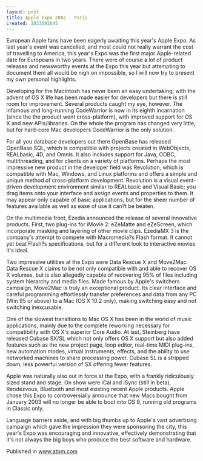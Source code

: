 ```yaml
---
layout: post
title: Apple Expo 2002 - Paris
created: 1033692645
---
```



European Apple fans have been eagerly awaiting this year&#39;s Apple Expo. As last year&#39;s event was cancelled, and most could not really warrant the cost of travelling to America, this year&#39;s Expo was the first major Apple-related date for Europeans in two years. There were of course a lot of product releases and newsworthy events at the Expo this year but attempting to document them all would be nigh on impossible, so I will now try to present my own personal highlights.

Developing for the Macintosh has never been an easy undertaking; with the advent of OS X life has been made easier for developers but there is still room for improvement. Several products caught my eye, however. The infamous and long-running CodeWarrior is now in its eighth incarnation (since the the product went cross-platform), with improved support for OS X and new APIs/libraries. On the whole the program has changed very little, but for hard-core Mac developers CodeWarrior is the only solution.

For all you database developers out there OpenBase has released OpenBase SQL, which is compatible with projects created in WebObjects, REALbasic, 4D, and Omnis. It also includes support for Java, ODBC, multithreading, and for clients on a variety of platforms. Perhaps the most impressive new product in the developer field was Revolution, which is compatible with Mac, Windows, and Linux platforms and offers a simple and unique method of cross-platform development. Revolution is a visual event-driven development environment similar to REALbasic and Visual Basic; you drag items onto your interface and assign events and properties to them. It may appear only capable of basic applications, but for the sheer number of features available as well as ease of use it can?t be beaten.

On the multimedia front, Ezedia announced the release of several innovative products. First, two plug-ins for iMovie 2: eZeMatte and eZeScreen, which incorporate masking and layering of other movie clips. EzediaMX 3 is the company&#39;s attempt to compete with Macromedia?s Flash format. It cannot yet beat Flash?s specifications, but for a different look to interactive movies it&#39;s ideal.

Two impressive utilities at the Expo were Data Rescue X and Move2Mac. Data Rescue X claims to be not only compatible with and able to recover OS X volumes, but is also allegedly capable of recovering 95% of files including system hierarchy and media files. Made famous by Apple&#39;s switchers campaign, Move2Mac is truly an exceptional product. Its clear interface and careful programming effortlessly transfer preferences and data from any PC (Win 95 or above) to a Mac (OS X 10.2 only), making switching easy and not switching inexcusable.

One of the slowest transitions to Mac OS X has been in the world of music applications, mainly due to the complete reworking necessary for compatibility with OS X&#39;s superior Core Audio. At last, Steinberg have released Cubase SX/SL which not only offers OS X support but also added features such as the new project page, loop editor, real-time MIDI plug-ins, new automation modes, virtual instruments, effects, and the ability to use networked machines to share processing power. Cubase SL is a stripped down, less powerful version of SX offering fewer features.

Apple was naturally also out in force at the Expo, with a frankly ridiculously sized stand and stage. On show were iCal and iSync (still in beta), Rendezvous, Bluetooth and most existing recent Apple products. Apple chose this Expo to controversially announce that new Macs bought from January 2003 will no longer be able to boot into OS 9, running old programs in Classic only.

Language barriers aside, and with big thumbs up to Apple&#39;s vast advertising campaign which gave the impression they were sponsoring the city, this year&#39;s Expo was encouraging and innovative, effectively demonstrating that it&#39;s not always the big boys who produce the best software and hardware.

Published in <a href="http://www.atpm.com" target="_blank">www.atpm.com</a>
